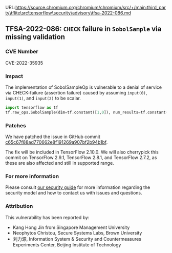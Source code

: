 URL:https://source.chromium.org/chromium/chromium/src/+/main:third_party\tflite\src\tensorflow\security\advisory\tfsa-2022-086.md
## TFSA-2022-086: `CHECK` failure in `SobolSample` via missing validation

### CVE Number
CVE-2022-35935

### Impact
The implementation of SobolSampleOp is vulnerable to a denial of service via CHECK-failure (assertion failure) caused by assuming `input(0)`, `input(1)`, and `input(2)` to be scalar.
```python
import tensorflow as tf
tf.raw_ops.SobolSample(dim=tf.constant([1,0]), num_results=tf.constant([1]), skip=tf.constant([1]))
```

### Patches
We have patched the issue in GitHub commit [c65c67f88ad770662e8f191269a907bf2b94b1bf](https://github.com/tensorflow/tensorflow/commit/c65c67f88ad770662e8f191269a907bf2b94b1bf).


The fix will be included in TensorFlow 2.10.0. We will also cherrypick this commit on TensorFlow 2.9.1, TensorFlow 2.8.1, and TensorFlow 2.7.2, as these are also affected and still in supported range.


### For more information
Please consult [our security guide](https://github.com/tensorflow/tensorflow/blob/master/SECURITY.md) for more information regarding the security model and how to contact us with issues and questions.


### Attribution
This vulnerability has been reported by:
- Kang Hong Jin from Singapore Management University
- Neophytos Christou, Secure Systems Labs, Brown University
- 刘力源, Information System & Security and Countermeasures Experiments Center, Beijing Institute of Technology
